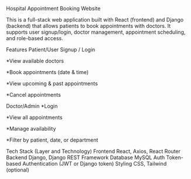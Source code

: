 Hospital Appointment Booking Website


This is a full-stack web application built with React (frontend) and Django (backend) that allows patients to book appointments with doctors. It supports user signup/login, doctor management, appointment scheduling, and role-based access.

  Features
 Patient/User
Signup / Login

*View available doctors

*Book appointments (date & time)

*View upcoming & past appointments

*Cancel appointments

 Doctor/Admin
*Login

*View all appointments

*Manage availability

*Filter by patient, date, or department

 Tech Stack
(Layer      and   	Technology)
Frontend	     React, Axios, React Router
Backend      	 Django, Django REST Framework
Database	     MySQL 
Auth	         Token-based Authentication (JWT or Django token)
Styling        CSS, Tailwind (optional)

